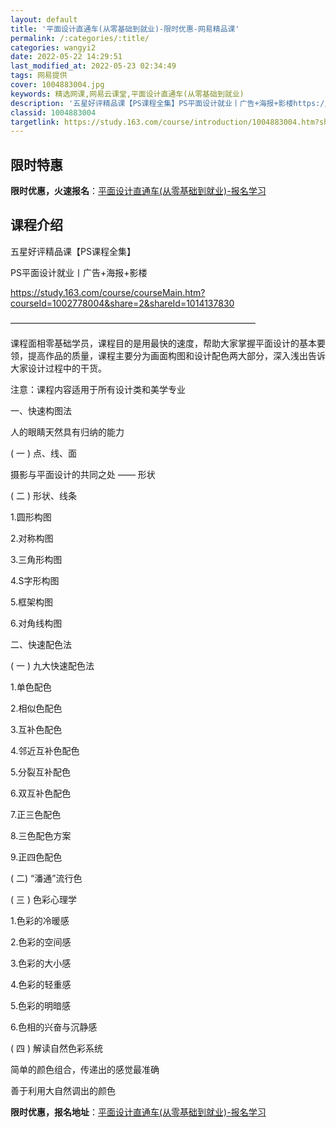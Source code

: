 ```yaml
---
layout: default
title: '平面设计直通车(从零基础到就业)-限时优惠-网易精品课'
permalink: /:categories/:title/
categories: wangyi2
date: 2022-05-22 14:29:51
last_modified_at: 2022-05-23 02:34:49
tags: 网易提供
cover: 1004883004.jpg
keywords: 精选网课,网易云课堂,平面设计直通车(从零基础到就业)
description: '五星好评精品课【PS课程全集】PS平面设计就业丨广告+海报+影楼https://study.163.com/course'
classid: 1004883004
targetlink: https://study.163.com/course/introduction/1004883004.htm?share=1&shareId=1025206652&utm_campaign=share&utm_medium=iphoneShare&utm_source=&utm_u=1025206652
---
```


## 限时特惠

**限时优惠，火速报名**：[平面设计直通车(从零基础到就业)-报名学习](https://study.163.com/course/introduction/1004883004.htm?share=1&shareId=1025206652&utm_campaign=share&utm_medium=iphoneShare&utm_source=&utm_u=1025206652)

## 课程介绍

五星好评精品课【PS课程全集】

PS平面设计就业丨广告+海报+影楼

https://study.163.com/course/courseMain.htm?courseId=1002778004&share=2&shareId=1014137830

————————————————————————————



课程面相零基础学员，课程目的是用最快的速度，帮助大家掌握平面设计的基本要领，提高作品的质量，课程主要分为画面构图和设计配色两大部分，深入浅出告诉大家设计过程中的干货。



注意：课程内容适用于所有设计类和美学专业



一、快速构图法

人的眼睛天然具有归纳的能力



( 一 ) 点、线、面

摄影与平面设计的共同之处 —— 形状



( 二 ) 形状、线条

1.圆形构图

2.对称构图

3.三角形构图

4.S字形构图

5.框架构图

6.对角线构图



二、快速配色法



( 一 )  九大快速配色法

1.单色配色

2.相似色配色

3.互补色配色

4.邻近互补色配色

5.分裂互补配色

6.双互补色配色

7.正三色配色

8.三色配色方案

9.正四色配色



( 二)  “潘通”流行色



( 三 ) 色彩心理学

1.色彩的冷暖感

2.色彩的空间感

3.色彩的大小感

4.色彩的轻重感

5.色彩的明暗感

6.色相的兴奋与沉静感



( 四 ) 解读自然色彩系统

简单的颜色组合，传递出的感觉最准确

善于利用大自然调出的颜色

**限时优惠，报名地址**：[平面设计直通车(从零基础到就业)-报名学习](https://study.163.com/course/introduction/1004883004.htm?share=1&shareId=1025206652&utm_campaign=share&utm_medium=iphoneShare&utm_source=&utm_u=1025206652)

